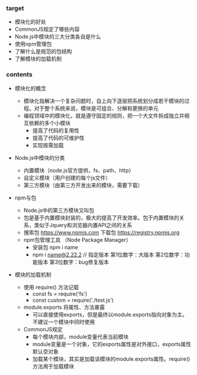 ### target
  - 模块化的好处
  - CommonJS规定了哪些内容
  - Node.js中模块的三大分类各自是什么
  - 使用npm管理包
  - 了解什么是规范的包结构
  - 了解模块的加载机制

### contents
  - 模块化的概念
    + 模块化指解决一个复杂问题时，自上向下逐层把系统划分成若干模块的过程。对于整个系统来说，模块是可组合、分解和更换的单元
    + 编程领域中的模块化，就是遵守固定的规则，把一个大文件拆成独立并相互依赖的多个小模块
      + 提高了代码的复用性
      + 提高了代码的可维护性
      + 实现按需加载

  - Node.js中模块的分类
    + 内置模块（node.js官方提供，fs、path、http）
    + 自定义模块（用户创建的每个js文件）
    + 第三方模块（由第三方开发出来的模块，需要下载）

  - npm与包
    + Node.js中的第三方模块又叫包
    + 包是基于内置模块封装的，极大的提高了开发效率。包于内置模块的关系，类似于Jquery和浏览器内置API之间的关系
    + 搜索包 https://www.npmjs.com   下载包 https://registry.npmjs.org
    + npm包管理工具 （Node Package Manager）
      - 安装包 npm i name
      - npm i name@2.22.2 // 指定版本 第1位数字：大版本 第2位数字：功能版本 第3位数字：bug修复版本

  - 模块的加载机制
    + 使用 require() 方法记载
      + const fs = require('fs')
      + const custom = require('./test.js')
    + module.exports 将属性、方法暴露
      + 可以直接使用exports，但是最终以module.exports指向对象为主。不建议一个模块中同时使用
    + CommonJS规定
      + 每个模块内部，module变量代表当前模块
      + module变量是一个对象，它的exports属性是对外接口，exports属性默认空对象
      + 加载某个模块，其实是加载该模块的module.exports属性。require() 方法用于加载模块
